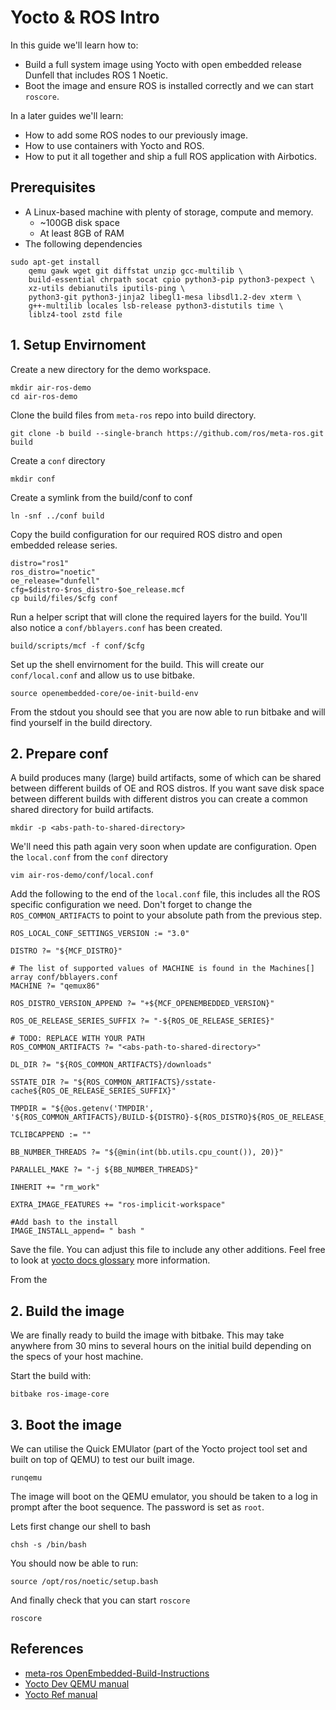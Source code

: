 # Yocto & ROS Intro 

In this guide we'll learn how to:
- Build a full system image using Yocto with open embedded release Dunfell that includes ROS 1 Noetic.
- Boot the image and ensure ROS is installed correctly and we can start `roscore`.

In a later guides we'll learn:
- How to add some ROS nodes to our previously image.
- How to use containers with Yocto and ROS.
- How to put it all together and ship a full ROS application with Airbotics.

## Prerequisites
- A Linux-based machine with plenty of storage, compute and memory.
    - ~100GB disk space
    - At least 8GB of RAM
- The following dependencies 

```
sudo apt-get install 
    qemu gawk wget git diffstat unzip gcc-multilib \
    build-essential chrpath socat cpio python3-pip python3-pexpect \
    xz-utils debianutils iputils-ping \
    python3-git python3-jinja2 libegl1-mesa libsdl1.2-dev xterm \
    g++-multilib locales lsb-release python3-distutils time \
    liblz4-tool zstd file
```


## 1. Setup Envirnoment

Create a new directory for the demo workspace.
```
mkdir air-ros-demo
cd air-ros-demo
```

Clone the build files from `meta-ros` repo into build directory.
```
git clone -b build --single-branch https://github.com/ros/meta-ros.git build
```

Create a `conf` directory
```
mkdir conf
```

Create a symlink from the build/conf to conf
```
ln -snf ../conf build
```

Copy the build configuration for our required ROS distro and open embedded release series.
```
distro="ros1"
ros_distro="noetic"
oe_release="dunfell"
cfg=$distro-$ros_distro-$oe_release.mcf
cp build/files/$cfg conf
```

Run a helper script that will clone the required layers for the build. You'll also notice a `conf/bblayers.conf` has been created.
```
build/scripts/mcf -f conf/$cfg
```

Set up the shell envirnoment for the build. This will create our `conf/local.conf` and allow us to use bitbake.
```
source openembedded-core/oe-init-build-env
```

From the stdout you should see that you are now able to run bitbake and will find yourself in the build directory.

## 2. Prepare conf

A build produces many (large) build artifacts, some of which can be shared between different builds of OE and ROS distros. If you want save disk space between different builds with different distros you can create a common shared directory for build artifacts.

```
mkdir -p <abs-path-to-shared-directory>
```

We'll need this path again very soon when update are configuration. Open the `local.conf` from the `conf` directory

```
vim air-ros-demo/conf/local.conf
```

Add the following to the end of the `local.conf` file, this includes all the ROS specific configuration we need. Don't forget to change the `ROS_COMMON_ARTIFACTS` to point to your absolute path from the previous step.

```
ROS_LOCAL_CONF_SETTINGS_VERSION := "3.0"

DISTRO ?= "${MCF_DISTRO}"

# The list of supported values of MACHINE is found in the Machines[] array conf/bblayers.conf
MACHINE ?= "qemux86"

ROS_DISTRO_VERSION_APPEND ?= "+${MCF_OPENEMBEDDED_VERSION}"

ROS_OE_RELEASE_SERIES_SUFFIX ?= "-${ROS_OE_RELEASE_SERIES}"

# TODO: REPLACE WITH YOUR PATH
ROS_COMMON_ARTIFACTS ?= "<abs-path-to-shared-directory>"

DL_DIR ?= "${ROS_COMMON_ARTIFACTS}/downloads"

SSTATE_DIR ?= "${ROS_COMMON_ARTIFACTS}/sstate-cache${ROS_OE_RELEASE_SERIES_SUFFIX}"

TMPDIR = "${@os.getenv('TMPDIR', '${ROS_COMMON_ARTIFACTS}/BUILD-${DISTRO}-${ROS_DISTRO}${ROS_OE_RELEASE_SERIES_SUFFIX}')}"

TCLIBCAPPEND := ""

BB_NUMBER_THREADS ?= "${@min(int(bb.utils.cpu_count()), 20)}"

PARALLEL_MAKE ?= "-j ${BB_NUMBER_THREADS}"

INHERIT += "rm_work"

EXTRA_IMAGE_FEATURES += "ros-implicit-workspace"

#Add bash to the install
IMAGE_INSTALL_append= " bash "
```

Save the file. You can adjust this file to include any other additions. Feel free to look at [yocto docs glossary](https://docs.yoctoproject.org/ref-manual/variables.html?highlight=glossary#term-EXTRA_IMAGE_FEATURES) more information.

From the 


## 2. Build the image

We are finally ready to build the image with bitbake. This may take anywhere from 30 mins to several hours on the initial build depending on the specs of your host machine.

Start the build with:
```
bitbake ros-image-core
```

## 3. Boot the image
We  can utilise the Quick EMUlator (part of the Yocto project tool set and built on top of QEMU) to test our built image.

```
runqemu
```

The image will boot on the QEMU emulator, you should be taken to a log in prompt after the boot sequence. The password is set as `root`.

Lets first change our shell to bash
```
chsh -s /bin/bash
```


You should now be able to run:

```
source /opt/ros/noetic/setup.bash
```

And finally check that you can start `roscore`

```
roscore
```

## References

* [meta-ros OpenEmbedded-Build-Instructions](https://github.com/ros/meta-ros/wiki/OpenEmbedded-Build-Instructions)
* [Yocto Dev QEMU manual](https://docs.yoctoproject.org/dev-manual/qemu.html)
* [Yocto Ref manual](https://docs.yoctoproject.org/ref-manual/variables.html)
